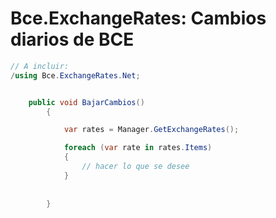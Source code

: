 # Bce.ExchangeRates: Cambios diarios de BCE

```C#
// A incluir:           
/using Bce.ExchangeRates.Net;


    public void BajarCambios()
        {  

            var rates = Manager.GetExchangeRates();

            foreach (var rate in rates.Items)
            {
                // hacer lo que se desee
            }
                
          
        }

```
